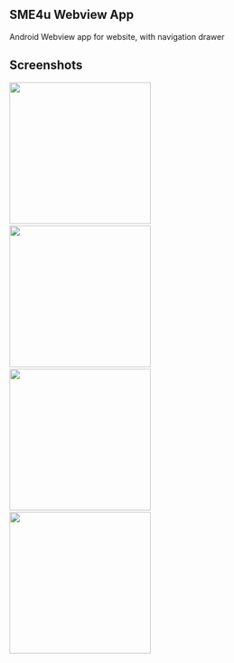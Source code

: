 ## SME4u Webview App
 Android Webview app for website, with navigation drawer

## Screenshots
<div style={{display: flex; flex-direction: row}}>
  <kbd><img src="https://user-images.githubusercontent.com/47142604/109769246-f15a7600-7c1f-11eb-9110-12d2548817ee.jpg" width="250" /> </kbd> &nbsp; &nbsp; 
  <kbd><img src=" https://user-images.githubusercontent.com/47142604/109769259-f5869380-7c1f-11eb-9b03-c1817992221a.jpg " width="250" /> </kbd> &nbsp; &nbsp;
  <kbd><img src=" https://user-images.githubusercontent.com/47142604/109769266-f7505700-7c1f-11eb-9a5b-9ea04fbe6bb8.jpg " width="250" /> </kbd> &nbsp; &nbsp;
  <kbd><img src=" https://user-images.githubusercontent.com/47142604/109769287-fe776500-7c1f-11eb-8cb9-8d232f56ebc2.jpg " width="250" /> </kbd> &nbsp; &nbsp;
</div>
